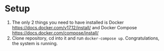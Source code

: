 # Setup

1. The only 2 things you need to have installed is Docker https://docs.docker.com/v17.12/install/ and Docker Compose https://docs.docker.com/compose/install/
1. Clone repository, cd into it and run `docker-compose up`. Congratulations, the system is running.
